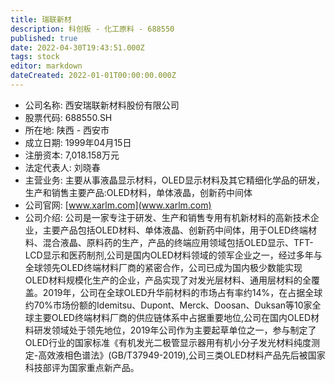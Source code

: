 ```yaml
---
title: 瑞联新材
description: 科创板 - 化工原料 - 688550
published: true
date: 2022-04-30T19:43:51.000Z
tags: stock
editor: markdown
dateCreated: 2022-01-01T00:00:00.000Z
---
```


- 公司名称: 西安瑞联新材料股份有限公司
- 股票代码: 688550.SH
- 所在地: 陕西 - 西安市
- 成立日期: 1999年04月15日
- 注册资本: 7,018.158万元
- 法定代表人: 刘晓春
- 主营业务: 主要从事液晶显示材料，OLED显示材料及其它精细化学品的研发，生产和销售主要产品:OLED材料，单体液晶，创新药中间体
- 公司官网: [www.xarlm.com](www.xarlm.com)
- 公司介绍: 公司是一家专注于研发、生产和销售专用有机新材料的高新技术企业，主要产品包括OLED材料、单体液晶、创新药中间体，用于OLED终端材料、混合液晶、原料药的生产，产品的终端应用领域包括OLED显示、TFT-LCD显示和医药制剂,公司是国内OLED材料领域的领军企业之一，经过多年与全球领先OLED终端材料厂商的紧密合作，公司已成为国内极少数能实现OLED材料规模化生产的企业，产品实现了对发光层材料、通用层材料的全覆盖。2019年，公司在全球OLED升华前材料的市场占有率约14%，在占据全球约70%市场份额的Idemitsu、Dupont、Merck、Doosan、Duksan等10家全球主要OLED终端材料厂商的供应链体系中占据重要地位,公司在国内OLED材料研发领域处于领先地位，2019年公司作为主要起草单位之一，参与制定了OLED行业的国家标准《有机发光二极管显示器用有机小分子发光材料纯度测定-高效液相色谱法》(GB/T37949-2019),公司三类OLED材料产品先后被国家科技部评为国家重点新产品。


